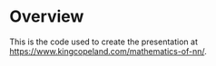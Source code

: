 # Overview

This is the code used to create the presentation at <a href="https://www.kingcopeland.com/mathematics-of-nn/" target="_blank">https://www.kingcopeland.com/mathematics-of-nn/</a>.

